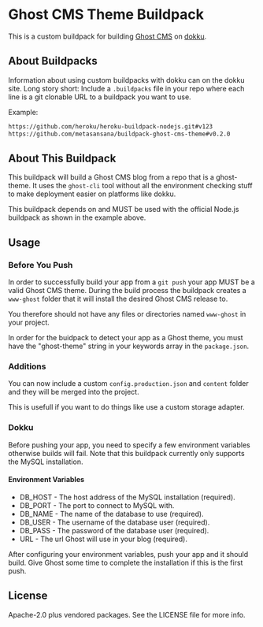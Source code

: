 # Ghost CMS Theme Buildpack

This is a custom buildpack for building [Ghost CMS](https://ghostcms.org) on
[dokku](https://dokku.viewdocs.io).

## About Buildpacks

Information about using custom buildpacks with dokku can on the dokku site.
Long story short: Include a `.buildpacks` file in your repo where each
line is a git clonable URL to a buildpack you want to use.

Example:
```sh
https://github.com/heroku/heroku-buildpack-nodejs.git#v123
https://github.com/metasansana/buildpack-ghost-cms-theme#v0.2.0
```
## About This Buildpack

This buildpack will build a Ghost CMS blog from a repo that is a ghost-theme.
It uses the `ghost-cli` tool without all the environment checking stuff to
make deployment easier on platforms like dokku.

This buildpack depends on and MUST be used with the official Node.js buildpack
as shown in the example above.

## Usage

### Before You Push

In order to successfully build your app from a `git push` your app MUST
be a valid Ghost CMS theme. During the build process the buildpack creates a
`www-ghost` folder that it will install the desired Ghost CMS release to.

You therefore should not have any files or directories named `www-ghost` in your
project.

In order for the buidpack to detect your app as a Ghost theme, you must
have the "ghost-theme" string in your keywords array in the `package.json`.

### Additions

You can now include a custom `config.production.json` and `content`
folder and they will be merged into the project.

This is usefull if you want to do things like use a custom storage adapter.

### Dokku

Before pushing your app, you need to specify a few environment variables
otherwise builds will fail. Note that this buildpack currently only supports
the MySQL installation.

#### Environment Variables

* DB_HOST - The host address of the MySQL installation (required).
* DB_PORT - The port to connect to MySQL with.
* DB_NAME - The name of the database to use (required).
* DB_USER - The username of the database user (required).
* DB_PASS - The password of the database user (required).
* URL     - The url Ghost will use in your blog (required).

After configuring your environment variables, push your app and it should
build. Give Ghost some time to complete the installation if this is the first
push.

## License

Apache-2.0 plus vendored packages. See the LICENSE file for more info.

